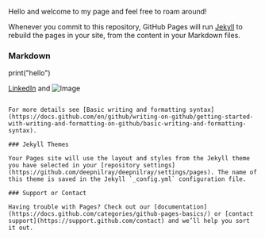 Hello and welcome to my page and feel free to roam around!

Whenever you commit to this repository, GitHub Pages will run [Jekyll](https://jekyllrb.com/) to rebuild the pages in your site, from the content in your Markdown files.
### Markdown
print("hello")

[LinkedIn](https://www.linkedin.com/in/deepnil-ray-a6a52a202/) and ![Image](src)
```

For more details see [Basic writing and formatting syntax](https://docs.github.com/en/github/writing-on-github/getting-started-with-writing-and-formatting-on-github/basic-writing-and-formatting-syntax).

### Jekyll Themes

Your Pages site will use the layout and styles from the Jekyll theme you have selected in your [repository settings](https://github.com/deepnilray/deepnilray/settings/pages). The name of this theme is saved in the Jekyll `_config.yml` configuration file.

### Support or Contact

Having trouble with Pages? Check out our [documentation](https://docs.github.com/categories/github-pages-basics/) or [contact support](https://support.github.com/contact) and we’ll help you sort it out.
